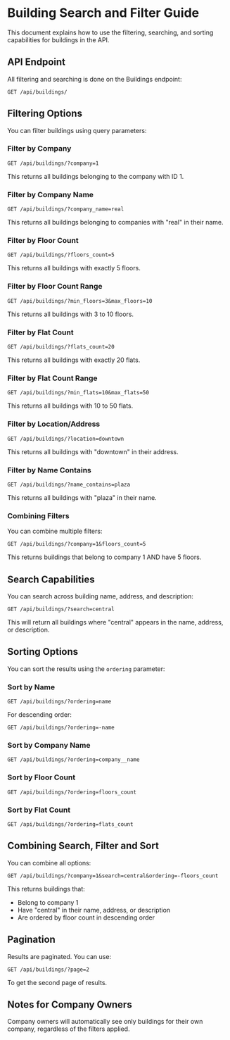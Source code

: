 # Building Search and Filter Guide

This document explains how to use the filtering, searching, and sorting capabilities for buildings in the API.

## API Endpoint

All filtering and searching is done on the Buildings endpoint:
```
GET /api/buildings/
```

## Filtering Options

You can filter buildings using query parameters:

### Filter by Company

```
GET /api/buildings/?company=1
```

This returns all buildings belonging to the company with ID 1.

### Filter by Company Name

```
GET /api/buildings/?company_name=real
```

This returns all buildings belonging to companies with "real" in their name.

### Filter by Floor Count

```
GET /api/buildings/?floors_count=5
```

This returns all buildings with exactly 5 floors.

### Filter by Floor Count Range

```
GET /api/buildings/?min_floors=3&max_floors=10
```

This returns all buildings with 3 to 10 floors.

### Filter by Flat Count

```
GET /api/buildings/?flats_count=20
```

This returns all buildings with exactly 20 flats.

### Filter by Flat Count Range

```
GET /api/buildings/?min_flats=10&max_flats=50
```

This returns all buildings with 10 to 50 flats.

### Filter by Location/Address

```
GET /api/buildings/?location=downtown
```

This returns all buildings with "downtown" in their address.

### Filter by Name Contains

```
GET /api/buildings/?name_contains=plaza
```

This returns all buildings with "plaza" in their name.

### Combining Filters

You can combine multiple filters:

```
GET /api/buildings/?company=1&floors_count=5
```

This returns buildings that belong to company 1 AND have 5 floors.

## Search Capabilities

You can search across building name, address, and description:

```
GET /api/buildings/?search=central
```

This will return all buildings where "central" appears in the name, address, or description.

## Sorting Options

You can sort the results using the `ordering` parameter:

### Sort by Name

```
GET /api/buildings/?ordering=name
```

For descending order:
```
GET /api/buildings/?ordering=-name
```

### Sort by Company Name

```
GET /api/buildings/?ordering=company__name
```

### Sort by Floor Count

```
GET /api/buildings/?ordering=floors_count
```

### Sort by Flat Count

```
GET /api/buildings/?ordering=flats_count
```

## Combining Search, Filter and Sort

You can combine all options:

```
GET /api/buildings/?company=1&search=central&ordering=-floors_count
```

This returns buildings that:
- Belong to company 1
- Have "central" in their name, address, or description
- Are ordered by floor count in descending order

## Pagination

Results are paginated. You can use:

```
GET /api/buildings/?page=2
```

To get the second page of results.

## Notes for Company Owners

Company owners will automatically see only buildings for their own company, regardless of the filters applied.
